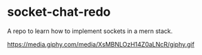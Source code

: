 # socket-chat-redo

A repo to learn how to implement sockets in a mern stack.

https://media.giphy.com/media/XsMBNLOzH14Z0aLNcR/giphy.gif
